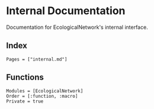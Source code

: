 # Internal Documentation

Documentation for EcologicalNetwork's internal interface.

## Index

~~~@index
Pages = ["internal.md"]
~~~

## Functions

~~~@autodocs
Modules = [EcologicalNetwork]
Order = [:function, :macro]
Private = true
~~~
